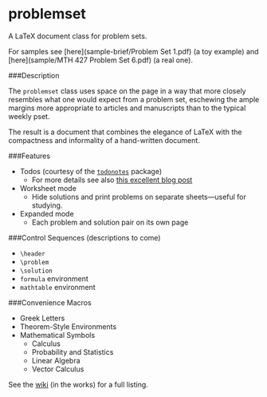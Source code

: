 problemset
==========

A LaTeX document class for problem sets.

For samples see [here](sample-brief/Problem Set 1.pdf) (a toy example) and [here](sample/MTH 427 Problem Set 6.pdf) (a real one).

###Description

The `problemset` class uses space on the page in a way that more closely resembles what one would expect from a problem set, eschewing the ample margins more appropriate to articles and manuscripts than to the typical weekly pset.

The result is a document that combines the elegance of LaTeX with the compactness and informality of a hand-written document.

###Features
* Todos (courtesy of the [`todonotes`][todonotes_docs] package)
	* For more details see also [this excellent blog post][todonotes_blog]
* Worksheet mode
	* Hide solutions and print problems on separate sheets—useful for studying.
* Expanded mode
	* Each problem and solution pair on its own page

###Control Sequences
(descriptions to come)

  * `\header`
  * `\problem`
  * `\solution`
  * `formula` environment
  * `mathtable` environment

###Convenience Macros
  * Greek Letters
  * Theorem-Style Environments
  * Mathematical Symbols
    * Calculus
    * Probability and Statistics
    * Linear Algebra
    * Vector Calculus

See the [wiki][problemset_wiki] (in the works) for a full listing.

[todonotes_docs]: http://www.tex.ac.uk/ctan/macros/latex/contrib/todonotes/todonotes.pdf
[todonotes_blog]: http://latexforhumans.wordpress.com/2009/03/13/todonotes
[problemset_wiki]: http://github.com/jmromer/LaTeX-problemset/wiki
